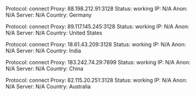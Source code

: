 Protocol: connect
Proxy: 88.198.212.91:3128
Status: working
IP: N/A
Anon: N/A
Server: N/A
Country: Germany

Protocol: connect
Proxy: 89.117.145.245:3128
Status: working
IP: N/A
Anon: N/A
Server: N/A
Country: United States

Protocol: connect
Proxy: 18.61.43.209:3128
Status: working
IP: N/A
Anon: N/A
Server: N/A
Country: India

Protocol: connect
Proxy: 183.242.74.29:7899
Status: working
IP: N/A
Anon: N/A
Server: N/A
Country: China

Protocol: connect
Proxy: 82.115.20.251:3128
Status: working
IP: N/A
Anon: N/A
Server: N/A
Country: Australia

